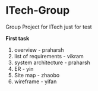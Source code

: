 # ITech-Group
Group Project for ITech
just for test

**First task**
1. overview - praharsh
2. list of requirements - vikram
3. system architecture - praharsh
4. ER - yin
5. Site map - zhaobo
6. wireframe - yifan
